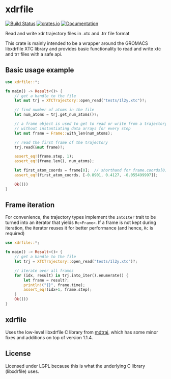 # xdrfile

[![Build Status](https://travis-ci.org/danijoo/xdrfile.svg?branch=master)](https://travis-ci.org/danijoo/xdrfile)
[![crates.io](https://img.shields.io/badge/crates.io-orange.svg?longCache=true)](https://www.crates.io/crates/xdrfile)
[![Documentation](https://docs.rs/xdrfile/badge.svg)](https://docs.rs/xdrfile)

Read and write xdr trajectory files in .xtc and .trr file format

This crate is mainly intended to be a wrapper around the GROMACS libxdrfile
XTC library and provides basic functionality to read and write xtc and trr
files with a safe api.

## Basic usage example
```rust
use xdrfile::*;

fn main() -> Result<()> {
    // get a handle to the file
    let mut trj = XTCTrajectory::open_read("tests/1l2y.xtc")?;

    // find number of atoms in the file
    let num_atoms = trj.get_num_atoms()?;

    // a frame object is used to get to read or write from a trajectory
    // without instantiating data arrays for every step
    let mut frame = Frame::with_len(num_atoms);

    // read the first frame of the trajectory
    trj.read(&mut frame)?;

    assert_eq!(frame.step, 1);
    assert_eq!(frame.len(), num_atoms);

    let first_atom_coords = frame[0];  // shorthand for frame.coords[0]
    assert_eq!(first_atom_coords, [-0.8901, 0.4127, -0.055499997]);

    Ok(())
}
```

## Frame iteration
For convenience, the trajectory types implement the `IntoIter` trait to
be turned into an iterator that yields `Rc<Frame>`. If a frame is not kept
during iteration, the iterator reuses it for better performance (and hence,
`Rc` is required)

```rust
use xdrfile::*;

fn main() -> Result<()> {
    // get a handle to the file
    let trj = XTCTrajectory::open_read("tests/1l2y.xtc")?;

    // iterate over all frames
    for (idx, result) in trj.into_iter().enumerate() {
        let frame = result?;
        println!("{}", frame.time);
        assert_eq!(idx+1, frame.step);
    }
    Ok(())
}
```

## xdrfile
Uses the low-level libxdrfile C library from [mdtraj](https://github.com/mdtraj/mdtraj), which has some minor fixes and additions on top of version 1.1.4.

## License
Licensed under LGPL because this is what the underlying C library (libxdrfile) uses.
